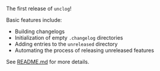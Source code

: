 The first release of `unclog`!

Basic features include:

* Building changelogs
* Initialization of empty `.changelog` directories
* Adding entries to the `unreleased` directory
* Automating the process of releasing unreleased features

See [README.md](README.md) for more details.
